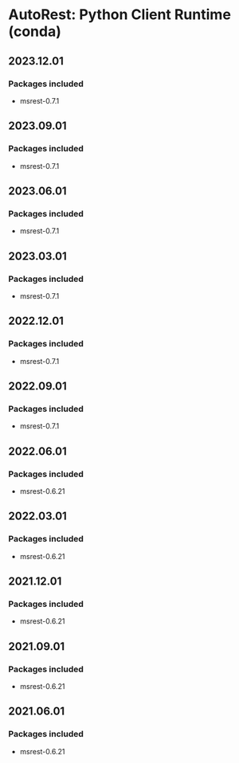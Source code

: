 # AutoRest: Python Client Runtime (conda)

## 2023.12.01

### Packages included

- msrest-0.7.1

## 2023.09.01

### Packages included

- msrest-0.7.1

## 2023.06.01

### Packages included

- msrest-0.7.1

## 2023.03.01

### Packages included

- msrest-0.7.1

## 2022.12.01

### Packages included

- msrest-0.7.1

## 2022.09.01

### Packages included

- msrest-0.7.1

## 2022.06.01

### Packages included

- msrest-0.6.21

## 2022.03.01

### Packages included

- msrest-0.6.21

## 2021.12.01

### Packages included

- msrest-0.6.21

## 2021.09.01

### Packages included

- msrest-0.6.21

## 2021.06.01

### Packages included

- msrest-0.6.21
